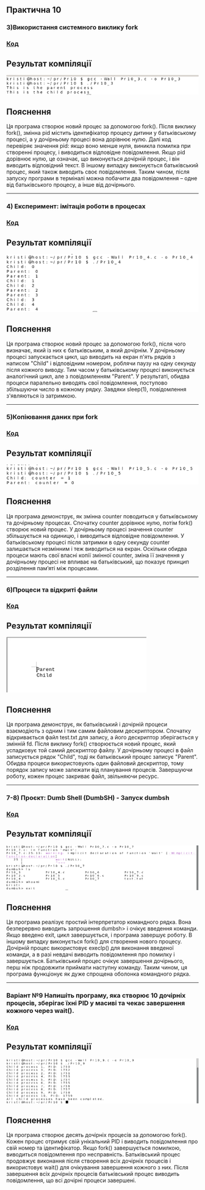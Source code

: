 ## Практична 10
###  3)Використання системного виклику fork
### [Код](Pr10_3.c)
## Результат компіляції
![](10_3.png)
## Пояснення 
Ця програма  створює новий процес за допомогою fork(). Після виклику fork(), змінна pid містить ідентифікатор процесу дитини у батьківському процесі, а у дочірньому процесі вона дорівнює нулю. Далі код перевіряє значення pid: якщо воно менше нуля, виникла помилка при створенні процесу, і виводиться відповідне повідомлення. Якщо pid дорівнює нулю, це означає, що виконується дочірній процес, і він виводить відповідний текст. В іншому випадку виконується батьківський процес, який також виводить своє повідомлення. Таким чином, після запуску програми в терміналі можна побачити два повідомлення – одне від батьківського процесу, а інше від дочірнього.

---

### 4) Експеримент: імітація роботи в процесах
### [Код](Pr10_4.c)
## Результат компіляції
![](10_4.png)
## Пояснення 
Ця програма створює новий процес за допомогою fork(), після чого визначає, який із них є батьківським, а який дочірнім. У дочірньому процесі запускається цикл, що виводить на екран п'ять рядків з написом "Child" і відповідним номером, роблячи паузу на одну секунду після кожного виводу. Тим часом у батьківському процесі виконується аналогічний цикл, але з повідомленням "Parent". У результаті, обидва процеси паралельно виводять свої повідомлення, поступово збільшуючи число в кожному рядку. Завдяки sleep(1), повідомлення з'являються із затримкою.

---

###  5)Копіювання даних при fork
### [Код](Pr10_5.c)
## Результат компіляції
![](10_5.png)
## Пояснення 
Ця програма демонструє, як змінна counter поводиться у батьківському та дочірньому процесах. Спочатку counter дорівнює нулю, потім fork() створює новий процес. У дочірньому процесі значення counter збільшується на одиницю, і виводиться відповідне повідомлення. У батьківському процесі після затримки в одну секунду counter залишається незмінним і теж виводиться на екран. Оскільки обидва процеси мають свої власні копії змінної counter, зміна її значення у дочірньому процесі не впливає на батьківський, що показує принцип розділення пам’яті між процесами.

---

### 6)Процеси та відкриті файли
### [Код](Pr10_6.c)
## Результат компіляції
![](10_6.png)
## Пояснення 
Ця програма демонструє, як батьківський і дочірній процеси взаємодіють з одним і тим самим файловим дескриптором. Спочатку відкривається файл test.txt для запису, а його дескриптор зберігається у змінній fd. Після виклику fork() створюється новий процес, який успадковує той самий дескриптор файлу. У дочірньому процесі в файл записується рядок "Child", тоді як батьківський процес записує "Parent". Обидва процеси використовують один файловий дескриптор, тому порядок запису може залежати від планування процесів. Завершуючи роботу, кожен процес закриває файл, звільняючи ресурс. 

---

### 7-8) Проєкт: Dumb Shell (DumbSH) -  Запуск dumbsh
### [Код](Pr10_7.c)
## Результат компіляції
![](10_7-10_8.png)
## Пояснення 
Ця програма реалізує простий інтерпретатор командного рядка. Вона безперервно виводить запрошення dumbsh> і очікує введення команди. Якщо введено exit, цикл завершується, і програма завершує роботу. В іншому випадку виконується fork() для створення нового процесу. Дочірній процес використовує execlp() для виконання введеної команди, а в разі невдачі виводить повідомлення про помилку і завершується. Батьківський процес очікує завершення дочірнього, перш ніж продовжити приймати наступну команду. Таким чином, ця програма функціонує як дуже спрощена оболонка командного рядка.

---
### Варіант №9 Напишіть програму, яка створює 10 дочірніх процесів, зберігає їхні PID у масиві та чекає завершення кожного через wait().
### [Код](Pr10_9.c)
## Результат компіляції
![](10_9.png)
## Пояснення 
Ця програма створює десять дочірніх процесів за допомогою fork(). Кожен процес отримує свій унікальний PID і виводить повідомлення про свій номер та ідентифікатор. Якщо fork() завершується помилкою, виводиться повідомлення про несправність. Батьківський процес продовжує виконання після створення всіх дочірніх процесів і використовує wait() для очікування завершення кожного з них. Після завершення всіх дочірніх процесів батьківський процес виводить повідомлення, що всі дочірні процеси завершені. 


